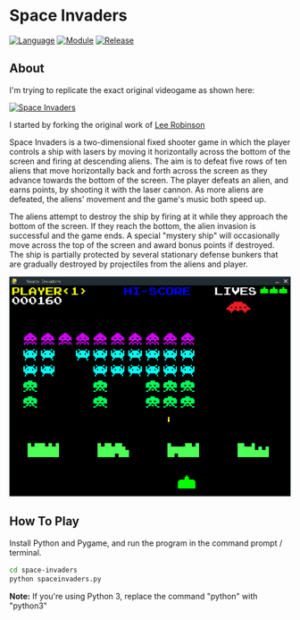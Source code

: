 Space Invaders
===========

[![Language](https://img.shields.io/badge/language-python-blue.svg?style=flat
)](https://www.python.org)
[![Module](https://img.shields.io/badge/module-pygame-brightgreen.svg?style=flat
)](http://www.pygame.org/news.html)
[![Release](https://img.shields.io/badge/release-v1.0-orange.svg?style=flat
)](http://www.leejamesrobinson.com/space-invaders.html)

About
-----
I'm trying to replicate the exact original videogame as shown here:

[![Space Invaders](http://img.youtube.com/vi/b5LZyAjcqQs/0.jpg)](https://www.youtube.com/watch?v=b5LZyAjcqQs)

I started by forking the original work of [Lee Robinson](mailto:lrobinson2011@gmail.com)


Space Invaders is a two-dimensional fixed shooter game in which the player controls a ship with lasers by moving it horizontally
across the bottom of the screen and firing at descending aliens. The aim is to defeat five rows of ten aliens that move
horizontally back and forth across the screen as they advance towards the bottom of the screen. The player defeats an alien,
and earns points, by shooting it with the laser cannon. As more aliens are defeated, the aliens' movement and the game's music
both speed up. 

The aliens attempt to destroy the ship by firing at it while they approach the bottom of the screen. If they reach the bottom,
the alien invasion is successful and the game ends. A special "mystery ship" will occasionally move across the top of the
screen and award bonus points if destroyed. The ship is partially protected by several stationary defense bunkers that are
gradually destroyed by projectiles from the aliens and player.

![](./screenshots/game.png)

How To Play
----
Install Python and Pygame, and run the program in the command prompt / terminal.
 ``` bash
cd space-invaders
python spaceinvaders.py
 ```
 **Note:** If you're using Python 3, replace the command "python" with "python3"

